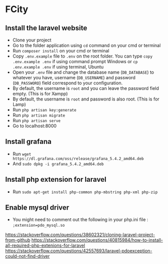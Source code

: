 # FCity

## Install the laravel website

* Clone your project
* Go to the folder application using `cd` command on your cmd or terminal
* Run `composer install` on your cmd or terminal
* Copy `.env.example` file to `.env` on the root folder. You can type `copy .env.example .env` if using command prompt Windows or `cp .env.example .env` if using terminal, Ubuntu
* Open your `.env` file and change the database name (`DB_DATABASE`) to whatever you have, username (`DB_USERNAME`) and password (`DB_PASSWORD`) field correspond to your configuration.
* By default, the username is  `root` and you can leave the password field empty. (This is for Xampp)
* By default, the username is `root` and password is also root. (This is for Lamp)
* Run `php artisan key:generate`
* Run `php artisan migrate`
* Run `php artisan serve`
* Go to localhost:8000

## Install grafana

* Run `wget https://dl.grafana.com/oss/release/grafana_5.4.2_amd64.deb`
* And `sudo dpkg -i grafana_5.4.2_amd64.deb`

## Install php extension for laravel

* Run `sudo apt-get install php-common php-mbstring php-xml php-zip`

## Enable mysql driver

* You might need to comment out the following in your php.ini file : `;extension=pdo_mysql.so`

https://stackoverflow.com/questions/38602321/cloning-laravel-project-from-github
https://stackoverflow.com/questions/40815984/how-to-install-all-required-php-extenions-for-laravel
https://stackoverflow.com/questions/42557693/laravel-pdoexception-could-not-find-driver